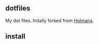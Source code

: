 ## dotfiles
My dot files. Initally forked from [Holmans](https://github.com/holman/dotfiles).

## install

